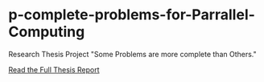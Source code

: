 # p-complete-problems-for-Parrallel-Computing
Research Thesis Project "Some Problems are more complete than Others."

[Read the Full Thesis Report](./final_v2.pdf)

